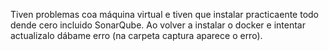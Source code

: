 Tiven problemas coa máquina virtual e tiven que instalar practicaente todo dende cero incluido SonarQube. Ao volver a instalar o docker e intentar actualizalo dábame erro (na carpeta captura aparece o erro).